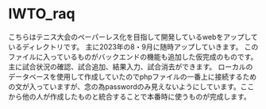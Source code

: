 # IWTO_raq
こちらはテニス大会のペーパーレス化を目指して開発しているwebをアップしているディレクトリです。
主に2023年の8・9月に随時アップしていきます。
このファイルに入っているものがバックエンドの機能も追加した仮完成のものです。
主に試合状況の確認、試合追加、結果入力、試合消去ができます。
ローカルのデータベースを使用して作成していたのでphpファイルの一番上に接続するための文が入っていますが、念の為passwordのみ見えないようにしています。ここから他の人が作成したものと統合することで本番時に使うものが完成します。

